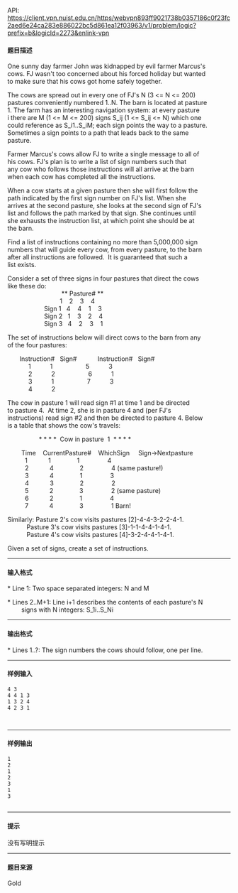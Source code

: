 API: https://client.vpn.nuist.edu.cn/https/webvpn893ff9021738b0357186c0f23fc2aed6e24ca283e886022bc5d861ea12f03963/v1/problem/logic?prefix=b&logicId=2273&enlink-vpn

#### 题目描述

  
One sunny day farmer John was kidnapped by evil farmer Marcus's  
cows. FJ wasn't too concerned about his forced holiday but wanted  
to make sure that his cows got home safely together.  
  
The cows are spread out in every one of FJ's N (3 <= N <= 200)  
pastures conveniently numbered 1..N. The barn is located at pasture  
1\. The farm has an interesting navigation system: at every pasture  
i there are M (1 <= M <= 200) signs S\_ij (1 <= S\_ij <= N) which one  
could reference as S\_i1..S\_iM; each sign points the way to a pasture.  
Sometimes a sign points to a path that leads back to the same  
pasture.  
  
Farmer Marcus's cows allow FJ to write a single message to all of  
his cows. FJ's plan is to write a list of sign numbers such that  
any cow who follows those instructions will all arrive at the barn  
when each cow has completed all the instructions.  
  
When a cow starts at a given pasture then she will first follow the  
path indicated by the first sign number on FJ's list. When she  
arrives at the second pasture, she looks at the second sign of FJ's  
list and follows the path marked by that sign. She continues until  
she exhausts the instruction list, at which point she should be at  
the barn.  
  
Find a list of instructions containing no more than 5,000,000 sign  
numbers that will guide every cow, from every pasture, to the barn  
after all instructions are followed.  It is guaranteed that such a  
list exists.  
  
Consider a set of three signs in four pastures that direct the cows  
like these do:  
                               \*\* Pasture# \*\*  
                              1    2    3    4  
                     Sign 1   4    4    1    3  
                     Sign 2   1    3    2    4  
                     Sign 3   4    2    3    1  
  
The set of instructions below will direct cows to the barn from any  
of the four pastures:  
  
       Instruction#   Sign#            Instruction#   Sign#  
            1           1                   5           3  
            2           2                   6           1  
            3           1                   7           3  
            4           2  
  
The cow in pasture 1 will read sign #1 at time 1 and be directed  
to pasture 4.  At time 2, she is in pasture 4 and (per FJ's  
instructions) read sign #2 and then be directed to pasture 4. Below  
is a table that shows the cow's travels:  
  
                  \* \* \* \*  Cow in pasture  1  \* \* \* \*  
  
        Time    CurrentPasture#    WhichSign     Sign->Nextpasture  
          1            1               1                4  
          2            4               2                4 (same pasture!)  
          3            4               1                3  
          4            3               2                2  
          5            2               3                2 (same pasture)  
          6            2               1                4  
          7            4               3                1 Barn!  
  
Similarly: Pasture 2's cow visits pastures \[2\]-4-4-3-2-2-4-1.  
           Pasture 3's cow visits pastures \[3\]-1-1-4-4-1-4-1.  
           Pasture 4's cow visits pastures \[4\]-3-2-4-4-1-4-1.  
  
Given a set of signs, create a set of instructions.  

---

#### 输入格式

  
\* Line 1: Two space separated integers: N and M  
  
\* Lines 2..M+1: Line i+1 describes the contents of each pasture's N  
        signs with N integers: S\_1i..S\_Ni  

---

#### 输出格式

  
\* Lines 1..?: The sign numbers the cows should follow, one per line.

---

#### 样例输入
```
4 3
4 4 1 3
1 3 2 4
4 2 3 1



```

---

#### 样例输出
```
1
2
1
2
3
1
3


```

---

#### 提示

没有写明提示

---

#### 题目来源

Gold